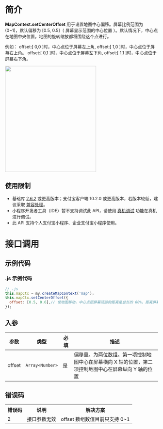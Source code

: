 # 简介

**MapContext.setCenterOffset** 用于设置地图中心偏移。屏幕比例范围为 (0~1)，默认偏移为 [0.5, 0.5]（ 屏幕显示范围的中心位置 ）。默认情况下，中心点在地图中央位置，地图的旋转缩放都将围绕这个点进行。

例如：
offset:[ 0,0 ]时，中心点位于屏幕左上角, offset:[ 1,0 ]时，中心点位于屏幕右上角。
offset:[ 0,1 ]时，中心点位于屏幕左下角, offset:[ 1,1 ]时，中心点位于屏幕右下角。

<image mode="scaleToFill" src="(https://img.alicdn.com/imgextra/i1/O1CN01pZ2gyy1qw4VzgCPEn_!!6000000005559-0-tps-588-780.jpg" style="width:300px; height: 350px;" />

## 使用限制

- 基础库 [2.6.2](https://opendocs.alipay.com/mini/framework/lib-upgrade-v2) 或更高版本；支付宝客户端 10.2.0 或更高版本，若版本较低，建议采取 [兼容处理](https://opendocs.alipay.com/mini/framework/compatibility)。
- 小程序开发者工具（IDE）暂不支持调试此 API，请使用 [真机调试](https://opendocs.alipay.com/mini/ide/remote-debug) 功能在真机进行调试。
- 此 API 支持个人支付宝小程序、企业支付宝小程序使用。

# 接口调用

## 示例代码

### .js 示例代码

```javascript
// .js
this.mapCtx = my.createMapContext('map');
this.mapCtx.setCenterOffset({
  offset: [0.5, 0.6],// 使地图移动，中心点距屏幕顶部的距离是总长的 60%，距离屏幕左侧的距离是总宽的 50%
});
```

## 入参

| **参数** | **类型**        | **必填** | **描述**             |
| -------- | --------------- | -------- | -------------------- |
| offset   | `Array<Number>` | 是       | 偏移量。为两位数组。第一项控制地图中心在屏幕横向 X 轴的位置，第二项控制地图中心在屏幕纵向 Y 轴的位置 |


## 错误码

<table>
  <tr>
      <th><b>错误码</b></th>
      <th><b>说明</b></th>
      <th><b>解决方案</b></th>
  </tr>
  <tr>
      <td >2</td>
      <td>接口参数无效</td>
      <td>
          offset 数组数值目前只支持 0~1
      </td>
  </tr>
  
</table>
